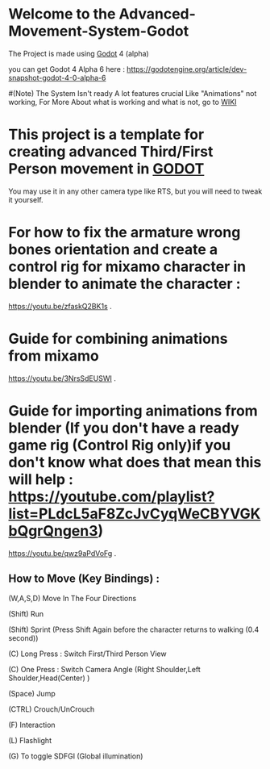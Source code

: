 # Welcome to the Advanced-Movement-System-Godot

The Project is made using [Godot](https://github.com/godotengine/godot) 4 (alpha)

you can get Godot 4 Alpha 6 here : https://godotengine.org/article/dev-snapshot-godot-4-0-alpha-6

#(Note) The System Isn't ready A lot features crucial Like "Animations" not working, For More About what is working and what is not, go to [WIKI](https://github.com/ywmaa/Advanced-Movement-System-Godot/wiki)  

# This project is a template for creating advanced Third/First Person movement in [GODOT](https://github.com/godotengine/godot)
You may use it in any other camera type like RTS, but you will need to tweak it yourself.

# For how to fix the armature wrong bones orientation and create a control rig for mixamo character in blender to animate the character :
https://youtu.be/zfaskQ2BK1s .

# Guide for combining animations from mixamo
https://youtu.be/3NrsSdEUSWI .

# Guide for importing animations from blender (If you don't have a ready game rig (Control Rig only)if you don't know what does that mean this will help : https://youtube.com/playlist?list=PLdcL5aF8ZcJvCyqWeCBYVGKbQgrQngen3)
https://youtu.be/qwz9aPdVoFg .

## How to Move (Key Bindings) :

(W,A,S,D) Move In The Four Directions

(Shift) Run

(Shift) Sprint (Press Shift Again before the character returns to walking (0.4 second))

(C) Long Press : Switch First/Third Person View

(C) One Press : Switch Camera Angle (Right Shoulder,Left Shoulder,Head(Center) )


(Space) Jump

(CTRL) Crouch/UnCrouch



(F) Interaction

(L) Flashlight

(G) To toggle SDFGI (Global illumination)

